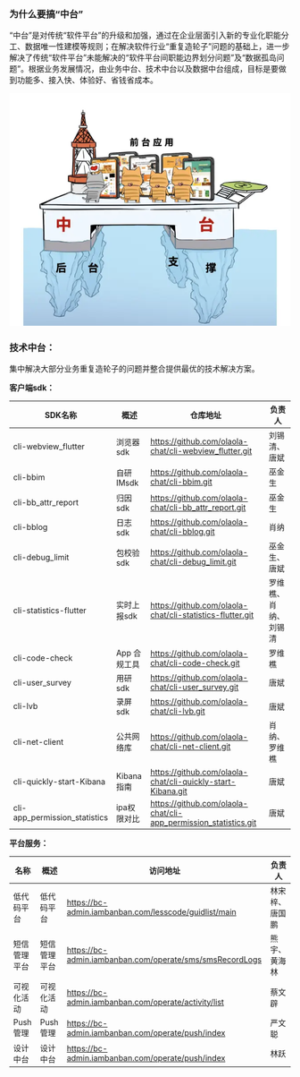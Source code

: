 ### 为什么要搞“中台”

“中台”是对传统“软件平台”的升级和加强，通过在企业层面引入新的专业化职能分工、数据唯一性建模等规则；在解决软件行业“重复造轮子”问题的基础上，进一步解决了传统“软件平台”未能解决的“软件平台间职能边界划分问题”及“数据孤岛问题”。根据业务发展情况，由业务中台、技术中台以及数据中台组成，目标是要做到功能多、接入快、体验好、省钱省成本。

![中台形象图](./中台形象图.webp)

### 技术中台：

集中解决大部分业务重复造轮子的问题并整合提供最优的技术解决方案。

**客户端sdk：**

| SDK名称                                             | 概述         | 仓库地址                                                  | 负责人               |
| --------------------------------------------------- | ------------ | --------------------------------------------------------- | -------------------- |
| cli-webview_flutter                                 | 浏览器sdk | https://github.com/olaola-chat/cli-webview_flutter.git    | 刘锡清、唐斌         |
| cli-bbim | 自研IMsdk    | https://github.com/olaola-chat/cli-bbim.git               | 巫金生               |
| cli-bb_attr_report                                  | 归因sdk      | https://github.com/olaola-chat/cli-bb_attr_report.git     | 巫金生               |
| cli-bblog                                           | 日志sdk      | https://github.com/olaola-chat/cli-bblog.git              | 肖纳                 |
| cli-debug_limit                                     | 包校验sdk    | https://github.com/olaola-chat/cli-debug_limit.git        | 巫金生、唐斌         |
| cli-statistics-flutter                              | 实时上报sdk  | https://github.com/olaola-chat/cli-statistics-flutter.git | 罗维樵、肖纳、刘锡清 |
| cli-code-check                                      | App 合规工具 | https://github.com/olaola-chat/cli-code-check.git         | 罗维樵               |
| cli-user_survey                                     | 用研sdk      | https://github.com/olaola-chat/cli-user_survey.git        | 唐斌                 |
| cli-lvb                                             | 录屏sdk      | https://github.com/olaola-chat/cli-lvb.git                | 唐斌                 |
| cli-net-client                                      | 公共网络库   | https://github.com/olaola-chat/cli-net-client.git         | 肖纳、罗维樵         |
| cli-quickly-start-Kibana                                      | Kibana指南   | https://github.com/olaola-chat/cli-quickly-start-Kibana.git         | 唐斌         |
| cli-app_permission_statistics                                      | ipa权限对比   | https://github.com/olaola-chat/cli-app_permission_statistics.git         | 唐斌         |

**平台服务：**

| 名称         | 概述         | 访问地址                                                 | 负责人         |
| ------------ | ------------ | -------------------------------------------------------- | -------------- |
| 低代码平台   | 低代码平台   | https://bc-admin.iambanban.com/lesscode/guidlist/main    | 林宋梓、唐国鹏 |
| 短信管理平台 | 短信管理平台 | https://bc-admin.iambanban.com/operate/sms/smsRecordLogs | 熊宇、黄海林   |
| 可视化活动   | 可视化活动   | https://bc-admin.iambanban.com/operate/activity/list     | 蔡文辟         |
| Push管理     | Push管理     | https://bc-admin.iambanban.com/operate/push/index        | 严文聪         |
| 设计中台     | 设计中台     | https://bc-admin.iambanban.com/operate/push/index        | 林跃           |
